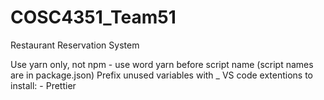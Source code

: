 # COSC4351_Team51
Restaurant Reservation System

Use yarn only, not npm
    - use word yarn before script name (script names are in package.json)
Prefix unused variables with _
VS code extentions to install:
    - Prettier